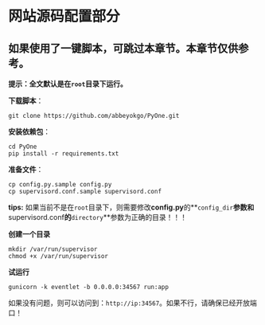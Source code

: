 # 网站源码配置部分

## **如果使用了一键脚本，可跳过本章节。本章节仅供参考。**

**提示：全文默认是在`root`目录下运行。**

**下载脚本**：

```text
git clone https://github.com/abbeyokgo/PyOne.git
```

**安装依赖包**：

```text
cd PyOne
pip install -r requirements.txt
```

**准备文件**：

```text
cp config.py.sample config.py
cp supervisord.conf.sample supervisord.conf
```

**tips:** 如果当前不是在`root`目录下，则需要修改**config.py**的**`config_dir`**参数和**supervisord.conf**的**`directory`**参数为正确的目录！！！

**创建一个目录**

```text
mkdir /var/run/supervisor
chmod +x /var/run/supervisor
```

**试运行**

```text
gunicorn -k eventlet -b 0.0.0.0:34567 run:app
```

如果没有问题，则可以访问到：`http://ip:34567`。如果不行，请确保已经开放端口！

